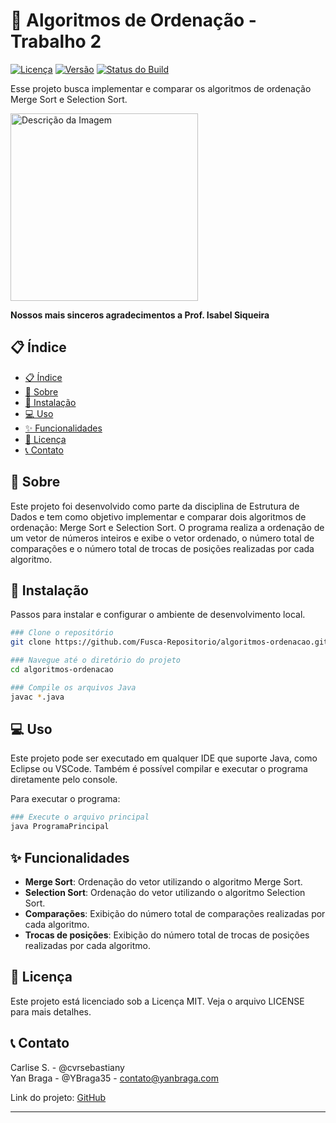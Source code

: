 
# 🌳 Algoritmos de Ordenação - Trabalho 2
[![Licença](https://img.shields.io/github/license//Fusca-Repositorio/algoritmos-ordenacao)](https://github.com/Fusca-Repositorio/algoritmos-ordenacao/blob/main/LICENSE)
[![Versão](https://img.shields.io/github/v/release/Fusca-Repositorio/algoritmos-ordenacao)](https://github.com/Fusca-Repositorio/algoritmos-ordenacao/releases)
[![Status do Build](https://img.shields.io/github/workflow/status/Fusca-Repositorio/algoritmos-ordenacao/build)](https://github.com/Fusca-Repositorio/algoritmos-ordenacao/actions)

Esse projeto busca implementar e comparar os algoritmos de ordenação Merge Sort e Selection Sort.

<img src="https://i.pinimg.com/564x/c6/41/d4/c641d4c2d11c35a2959a4ff68f1348cd.jpg" alt="Descrição da Imagem" width="300">

**Nossos mais sinceros agradecimentos a Prof. Isabel Siqueira**

## 📋 Índice

- [📋 Índice](#-índice)
- [📖 Sobre](#-sobre)
- [🚀 Instalação](#-instalação)
- [💻 Uso](#-uso)
- [✨ Funcionalidades](#-funcionalidades)
- [📄 Licença](#-licença)
- [📞 Contato](#-contato)

## 📖 Sobre

Este projeto foi desenvolvido como parte da disciplina de Estrutura de Dados e tem como objetivo implementar e comparar dois algoritmos de ordenação: Merge Sort e Selection Sort. O programa realiza a ordenação de um vetor de números inteiros e exibe o vetor ordenado, o número total de comparações e o número total de trocas de posições realizadas por cada algoritmo.

## 🚀 Instalação

Passos para instalar e configurar o ambiente de desenvolvimento local.

```bash
### Clone o repositório
git clone https://github.com/Fusca-Repositorio/algoritmos-ordenacao.git

### Navegue até o diretório do projeto
cd algoritmos-ordenacao

### Compile os arquivos Java
javac *.java
```

## 💻 Uso

Este projeto pode ser executado em qualquer IDE que suporte Java, como Eclipse ou VSCode. Também é possível compilar e executar o programa diretamente pelo console.

Para executar o programa:

```bash
### Execute o arquivo principal
java ProgramaPrincipal
```

## ✨ Funcionalidades

- **Merge Sort**: Ordenação do vetor utilizando o algoritmo Merge Sort.
- **Selection Sort**: Ordenação do vetor utilizando o algoritmo Selection Sort.
- **Comparações**: Exibição do número total de comparações realizadas por cada algoritmo.
- **Trocas de posições**: Exibição do número total de trocas de posições realizadas por cada algoritmo.

## 📄 Licença

Este projeto está licenciado sob a Licença MIT. Veja o arquivo LICENSE para mais detalhes.

## 📞 Contato

Carlise S. - @cvrsebastiany  
Yan Braga - @YBraga35 - contato@yanbraga.com

Link do projeto: [GitHub](https://github.com/Fusca-Repositorio/algoritmos-ordenacao)

---
